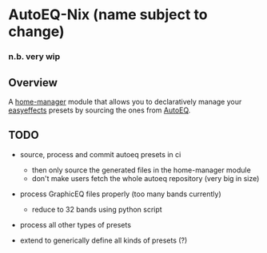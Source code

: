 # AutoEQ-Nix (name subject to change)

### **n.b. very wip**

## Overview

A [home-manager](https://github.com/nix-community/home-manager) module that allows you to declaratively manage your [easyeffects](https://github.com/wwmm/easyeffects) presets by sourcing the ones from [AutoEQ](https://github.com/jaakkopasanen/AutoEq).


## TODO

- source, process and commit autoeq presets in ci
    - then only source the generated files in the home-manager module
    - don't make users fetch the whole autoeq repository (very big in size)
- process GraphicEQ files properly (too many bands currently)
    - reduce to 32 bands using python script
- process all other types of presets

- extend to generically define all kinds of presets (?)
